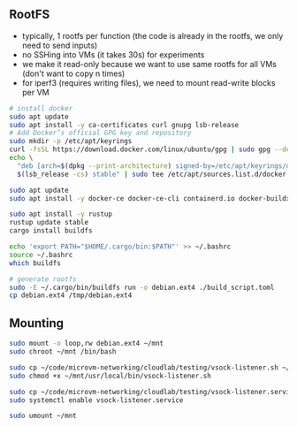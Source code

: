 ## RootFS
- typically, 1 rootfs per function (the code is already in the rootfs, we only need to send inputs)
- no SSHing into VMs (it takes 30s) for experiments
- we make it read-only because we want to use same rootfs for all VMs (don't want to copy n times)
- for iperf3 (requires writing files), we need to mount read-write blocks per VM
```bash
# install docker
sudo apt update
sudo apt install -y ca-certificates curl gnupg lsb-release
# Add Docker’s official GPG key and repository
sudo mkdir -p /etc/apt/keyrings
curl -fsSL https://download.docker.com/linux/ubuntu/gpg | sudo gpg --dearmor -o /etc/apt/keyrings/docker.gpg
echo \
  "deb [arch=$(dpkg --print-architecture) signed-by=/etc/apt/keyrings/docker.gpg] https://download.docker.com/linux/ubuntu \
  $(lsb_release -cs) stable" | sudo tee /etc/apt/sources.list.d/docker.list > /dev/null

sudo apt update
sudo apt install -y docker-ce docker-ce-cli containerd.io docker-buildx-plugin docker-compose-plugin
```
```bash
sudo apt install -y rustup
rustup update stable
cargo install buildfs

echo 'export PATH="$HOME/.cargo/bin:$PATH"' >> ~/.bashrc
source ~/.bashrc
which buildfs

# generate rootfs
sudo -E ~/.cargo/bin/buildfs run -o debian.ext4 ./build_script.toml
cp debian.ext4 /tmp/debian.ext4
```

## Mounting
```bash
sudo mount -o loop,rw debian.ext4 ~/mnt
sudo chroot ~/mnt /bin/bash

sudo cp ~/code/microvm-networking/cloudlab/testing/vsock-listener.sh ~/mnt/usr/local/bin/vsock-listener.sh
sudo chmod +x ~/mnt/usr/local/bin/vsock-listener.sh

sudo cp ~/code/microvm-networking/cloudlab/testing/vsock-listener.service ~/mnt/etc/systemd/system/vsock-listener.service
sudo systemctl enable vsock-listener.service

sudo umount ~/mnt
```
